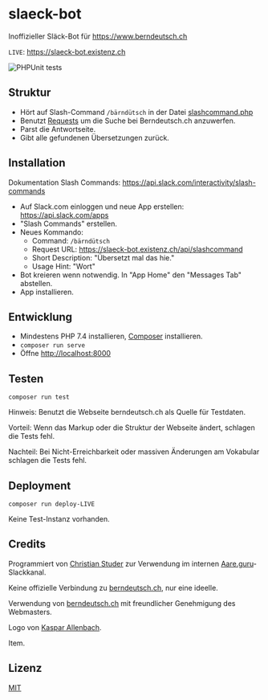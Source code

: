 # slaeck-bot

Inoffizieller Släck-Bot für <https://www.berndeutsch.ch>

`LIVE`: <https://slaeck-bot.existenz.ch>

![PHPUnit tests](https://github.com/cstuder/slaeck-bot/workflows/PHPUnit%20tests/badge.svg)

## Struktur

- Hört auf Slash-Command `/bärndütsch` in der Datei [slashcommand.php](www/api/slashcommand.php)
- Benutzt [Requests](https://requests.ryanmccue.info) um die Suche bei Berndeutsch.ch anzuwerfen.
- Parst die Antwortseite.
- Gibt alle gefundenen Übersetzungen zurück.

## Installation

Dokumentation Slash Commands: <https://api.slack.com/interactivity/slash-commands>

- Auf Slack.com einloggen und neue App erstellen: <https://api.slack.com/apps>
- "Slash Commands" erstellen.
- Neues Kommando:
  - Command: `/bärndütsch`
  - Request URL: <https://slaeck-bot.existenz.ch/api/slashcommand>
  - Short Description: "Übersetzt mal das hie."
  - Usage Hint: "Wort"
- Bot kreieren wenn notwendig. In "App Home" den "Messages Tab" abstellen.
- App installieren.

## Entwicklung

- Mindestens PHP 7.4 installieren, [Composer](https://getcomposer.org) installieren.
- `composer run serve`
- Öffne <http://localhost:8000>

## Testen

`composer run test`

Hinweis: Benutzt die Webseite berndeutsch.ch als Quelle für Testdaten.

Vorteil: Wenn das Markup oder die Struktur der Webseite ändert, schlagen die Tests fehl.

Nachteil: Bei Nicht-Erreichbarkeit oder massiven Änderungen am Vokabular schlagen die Tests fehl.

## Deployment

`composer run deploy-LIVE`

Keine Test-Instanz vorhanden.

## Credits

Programmiert von [Christian Studer](mailto:cstuder@existenz.ch) zur Verwendung im internen [Aare.guru](Aare.guru)-Slackkanal.

Keine offizielle Verbindung zu [berndeutsch.ch](https://www.berndeutsch.ch), nur eine ideelle.

Verwendung von [berndeutsch.ch](https://www.berndeutsch.ch) mit freundlicher Genehmigung des Webmasters.

Logo von [Kaspar Allenbach](https://kaspar-allenbach.ch).

Item.

## Lizenz

[MIT](LICENSE)
